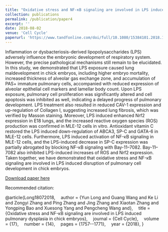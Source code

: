 ```yaml
---
title: "Oxidative stress and NF-κB signaling are involved in LPS induced pulmonary dysplasia in chick embryos"
collection: publications
permalink: /publication/paper4
excerpt: ''
date: 2018-08-02
venue: 'Cell Cycle'
paperurl: 'https://www.tandfonline.com/doi/full/10.1080/15384101.2018.1496743#abstract'
---
```

Inflammation or dysbacteriosis-derived lipopolysaccharides (LPS) adversely influence the embryonic development of respiratory system. However, the precise pathological mechanisms still remain to be elucidated. In this study, we demonstrated that LPS exposure caused lung maldevelopment in chick embryos, including higher embryo mortality, increased thickness of alveolar gas exchange zone, and accumulation of PAS+ immature pulmonary cells, accompanied with reduced expression of alveolar epithelial cell markers and lamellar body count. Upon LPS exposure, pulmonary cell proliferation was significantly altered and cell apoptosis was inhibited as well, indicating a delayed progress of pulmonary development. LPS treatment also resulted in reduced CAV-1 expression and up-regulation of Collagen I, suggesting increased lung fibrosis, which was verified by Masson staining. Moreover, LPS induced enhanced Nrf2 expression in E18 lungs, and the increased reactive oxygen species (ROS) production was confirmed in MLE-12 cells in vitro. Antioxidant vitamin C restored the LPS induced down-regulation of ABCA3, SP-C and GATA-6 in MLE-12 cells. Furthermore, LPS induced activation of NF-κB signaling in MLE-12 cells, and the LPS-induced decrease in SP-C expression was partially abrogated by blocking NF-κB signaling with Bay-11–7082. Bay-11–7082 also inhibited LPS-induced increases of ROS and Nrf2 expression. Taken together, we have demonstrated that oxidative stress and NF-κB signaling are involved in LPS induced disruption of pulmonary cell development in chick embryos.


[Download paper here](https://www.tandfonline.com/doi/full/10.1080/15384101.2018.1496743#abstract)

Recommended citation: 

@article{Long18072018,
&emsp;author = {Yun Long and Guang Wang and Ke Li and Zongyi Zhang and Ping Zhang and Jing Zhang and Xiaotan Zhang and Yongping Bao and Xuesong Yang and Pengcheng Wang and},
&emsp;title = {Oxidative stress and NF-κB signaling are involved in LPS induced pulmonary dysplasia in chick embryos},
&emsp;journal = {Cell Cycle},
&emsp;volume = {17},
&emsp;number = {14},
&emsp;pages = {1757--1771},
&emsp;year = {2018},
}
